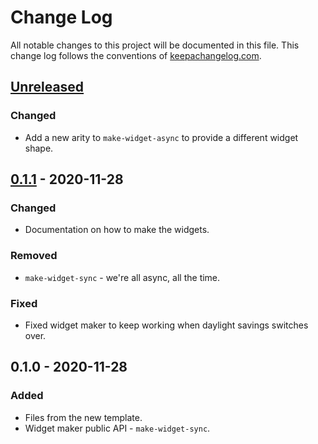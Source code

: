 # Change Log
All notable changes to this project will be documented in this file. This change log follows the conventions of [keepachangelog.com](http://keepachangelog.com/).

## [Unreleased]
### Changed
- Add a new arity to `make-widget-async` to provide a different widget shape.

## [0.1.1] - 2020-11-28
### Changed
- Documentation on how to make the widgets.

### Removed
- `make-widget-sync` - we're all async, all the time.

### Fixed
- Fixed widget maker to keep working when daylight savings switches over.

## 0.1.0 - 2020-11-28
### Added
- Files from the new template.
- Widget maker public API - `make-widget-sync`.

[Unreleased]: https://github.com/your-name/agenta/compare/0.1.1...HEAD
[0.1.1]: https://github.com/your-name/agenta/compare/0.1.0...0.1.1
